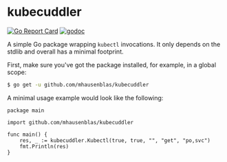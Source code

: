 # kubecuddler

[![Go Report Card](https://goreportcard.com/badge/github.com/mhausenblas/kubecuddler)](https://goreportcard.com/report/github.com/mhausenblas/kubecuddler)
[![godoc](https://godoc.org/github.com/mhausenblas/kubecuddler?status.svg)](https://godoc.org/github.com/mhausenblas/kubecuddler)

A simple Go package wrapping `kubectl` invocations. It only depends on the stdlib and overall has a minimal footprint.

First, make sure you've got the package installed, for example, in a global scope:

```bash
$ go get -u github.com/mhausenblas/kubecuddler
```

A minimal usage example would look like the following:

```
package main

import github.com/mhausenblas/kubecuddler

func main() {
	res, _ := kubecuddler.Kubectl(true, true, "", "get", "po,svc")
	fmt.Println(res)
}
```

